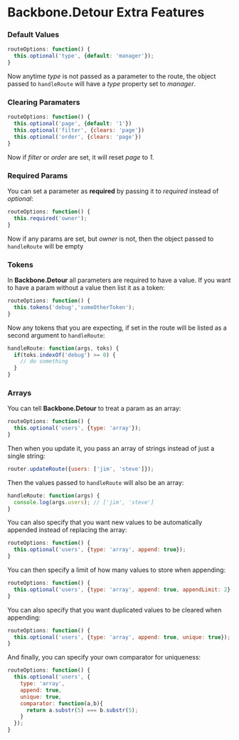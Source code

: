 # Backbone.Detour Extra Features

### Default Values

```javascript
routeOptions: function() {
  this.optional('type', {default: 'manager'});
}
```

Now anytime *type* is not passed as a parameter to the route, the object passed to `handleRoute` will have a *type* property set to *manager*.

### Clearing Paramaters

```javascript
routeOptions: function() {
  this.optional('page', {default: '1'})
  this.optional('filter', {clears: 'page'})
  this.optional('order', {clears: 'page'})
}
```

Now if *filter* or *order* are set, it will reset *page* to *1*.

### Required Params

You can set a parameter as **required** by passing it to *required* instead of *optional*:

```javascript
routeOptions: function() {
  this.required('owner');
}
```

Now if any params are set, but *owner* is not, then the object passed to `handleRoute` will be empty

### Tokens

In **Backbone.Detour** all parameters are required to have a value. If you want to have a param without a value then list it as a token:

```javascript
routeOptions: function() {
  this.tokens('debug','someOtherToken');
}
```

Now any tokens that you are expecting, if set in the route will be listed as a second argument to `handleRoute`:

```javascript
handleRoute: function(args, toks) {
  if(toks.indexOf('debug') >= 0) {
    // do something
  }
}
```

### Arrays

You can tell **Backbone.Detour** to treat a param as an array:

```javascript
routeOptions: function() {
  this.optional('users', {type: 'array'});
}
```
Then when you update it, you pass an array of strings instead of just a single string:

```javascript
router.updateRoute({users: ['jim', 'steve']});
```
Then the values passed to `handleRoute` will also be an array:

```javascript
handleRoute: function(args) {
  console.log(args.users); // ['jim', 'steve']
}
```

You can also specify that you want new values to be automatically appended instead of replacing the array:

```javascript
routeOptions: function() {
  this.optional('users', {type: 'array', append: true});
}
```

You can then specify a limit of how many values to store when appending:

```javascript
routeOptions: function() {
  this.optional('users', {type: 'array', append: true, appendLimit: 2});
}
```

You can also specify that you want duplicated values to be cleared when appending:

```javascript
routeOptions: function() {
  this.optional('users', {type: 'array', append: true, unique: true});
}
```

And finally, you can specify your own comparator for uniqueness: 

```javascript
routeOptions: function() {
  this.optional('users', {
    type: 'array', 
    append: true, 
    unique: true, 
    comparator: function(a,b){
      return a.substr(5) === b.substr(5);
    }
  });
}
```